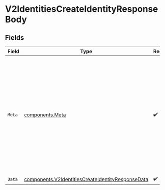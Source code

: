 # V2IdentitiesCreateIdentityResponseBody


## Fields

| Field                                                                                                                                                                                                                                                           | Type                                                                                                                                                                                                                                                            | Required                                                                                                                                                                                                                                                        | Description                                                                                                                                                                                                                                                     |
| --------------------------------------------------------------------------------------------------------------------------------------------------------------------------------------------------------------------------------------------------------------- | --------------------------------------------------------------------------------------------------------------------------------------------------------------------------------------------------------------------------------------------------------------- | --------------------------------------------------------------------------------------------------------------------------------------------------------------------------------------------------------------------------------------------------------------- | --------------------------------------------------------------------------------------------------------------------------------------------------------------------------------------------------------------------------------------------------------------- |
| `Meta`                                                                                                                                                                                                                                                          | [components.Meta](../../models/components/meta.md)                                                                                                                                                                                                              | :heavy_check_mark:                                                                                                                                                                                                                                              | Metadata object included in every API response. This provides context about the request and is essential for debugging, audit trails, and support inquiries. The `requestId` is particularly important when troubleshooting issues with the Unkey support team. |
| `Data`                                                                                                                                                                                                                                                          | [components.V2IdentitiesCreateIdentityResponseData](../../models/components/v2identitiescreateidentityresponsedata.md)                                                                                                                                          | :heavy_check_mark:                                                                                                                                                                                                                                              | N/A                                                                                                                                                                                                                                                             |
